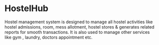 # HostelHub
Hostel management system is designed to manage all hostel activities like hostel admissions, room, mess allotment, hostel stores &amp; generates related reports for smooth transactions. It is also used to manage other services like gym , laundry, doctors appointment etc.
